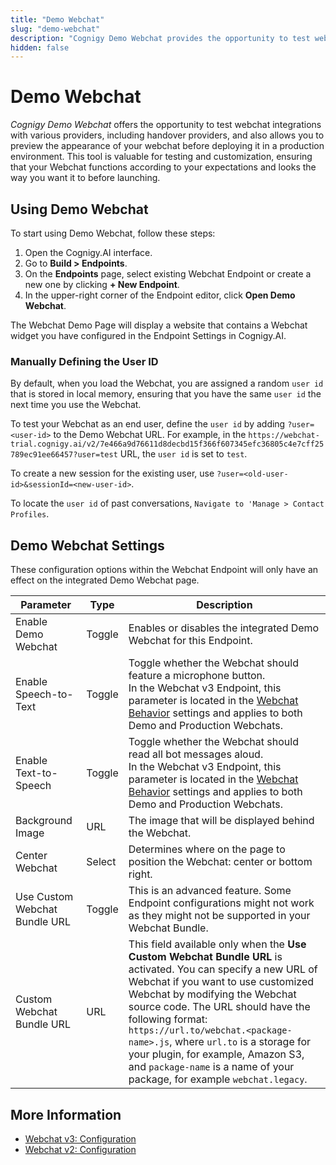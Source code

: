 ```yaml
---
title: "Demo Webchat"
slug: "demo-webchat"
description: "Cognigy Demo Webchat provides the opportunity to test webchat integrations with various providers, including handover providers, and also allows you to preview the appearance of your webchat before deploying it in a production environment."
hidden: false
---
```


# Demo Webchat

_Cognigy Demo Webchat_ offers the opportunity to test webchat integrations with various providers, including handover providers, and also allows you to preview the appearance of your webchat before deploying it in a production environment. This tool is valuable for testing and customization, ensuring that your Webchat functions according to your expectations and looks the way you want it to before launching.

## Using Demo Webchat

To start using Demo Webchat, follow these steps:

1. Open the Cognigy.AI interface.
2. Go to **Build > Endpoints**.
3. On the **Endpoints** page, select existing Webchat Endpoint or create a new one by clicking **+ New Endpoint**.
4. In the upper-right corner of the Endpoint editor, click **Open Demo Webchat**.

The Webchat Demo Page will display a website that contains a Webchat widget you have configured in the Endpoint Settings in Cognigy.AI.

### Manually Defining the User ID

By default, when you load the Webchat, you are assigned a random `user id` that is stored in local memory, ensuring that you have the same `user id` the next time you use the Webchat.

To test your Webchat as an end user, define the `user id` by adding `?user=<user-id>` to the Demo Webchat URL.
For example, in the
`https://webchat-trial.cognigy.ai/v2/7e466a9d76611d8decbd15f366f607345efc36805c4e7cff25789ec91ee66457?user=test` URL,
the `user id` is set to `test`.

To create a new session for the existing user, use `?user=<old-user-id>&sessionId=<new-user-id>`.

To locate the `user id` of past conversations, `Navigate to 'Manage > Contact Profiles`.

## Demo Webchat Settings

These configuration options within the Webchat Endpoint will only have an effect on the integrated Demo Webchat page.

| Parameter                     | Type   | Description                                                                                                                                                                                                                                                                                                                                                                                                                                |
|-------------------------------|--------|--------------------------------------------------------------------------------------------------------------------------------------------------------------------------------------------------------------------------------------------------------------------------------------------------------------------------------------------------------------------------------------------------------------------------------------------|
| Enable Demo Webchat           | Toggle | Enables or disables the integrated Demo Webchat for this Endpoint.                                                                                                                                                                                                                                                                                                                                                                         |
| Enable Speech-to-Text         | Toggle | Toggle whether the Webchat should feature a microphone button. <br> In the Webchat v3 Endpoint, this parameter is located in the [Webchat Behavior](v3/configuration.md#webchat-behavior) settings and applies to both Demo and Production Webchats.                                                                                                                                                                                       |
| Enable Text-to-Speech         | Toggle | Toggle whether the Webchat should read all bot messages aloud. <br> In the Webchat v3 Endpoint, this parameter is located in the [Webchat Behavior](v3/configuration.md#webchat-behavior) settings and applies to both Demo and Production Webchats.                                                                                                                                                                                       |
| Background Image              | URL    | The image that will be displayed behind the Webchat.                                                                                                                                                                                                                                                                                                                                                                                       |
| Center Webchat                | Select | Determines where on the page to position the Webchat: center or bottom right.                                                                                                                                                                                                                                                                                                                                                              |
| Use Custom Webchat Bundle URL | Toggle | This is an advanced feature. Some Endpoint configurations might not work as they might not be supported in your Webchat Bundle.                                                                                                                                                                                                                                                                                                            |
| Custom Webchat Bundle URL     | URL    | This field available only when the **Use Custom Webchat Bundle URL** is activated. You can specify a new URL of Webchat if you want to use customized Webchat by modifying the Webchat source code. The URL should have the following format: `https://url.to/webchat.<package-name>.js`, where `url.to` is a storage for your plugin, for example, Amazon S3, and `package-name` is a name of your package, for example `webchat.legacy`. |

## More Information

- [Webchat v3: Configuration](v3/configuration.md)
- [Webchat v2: Configuration](v2/configuration.md)